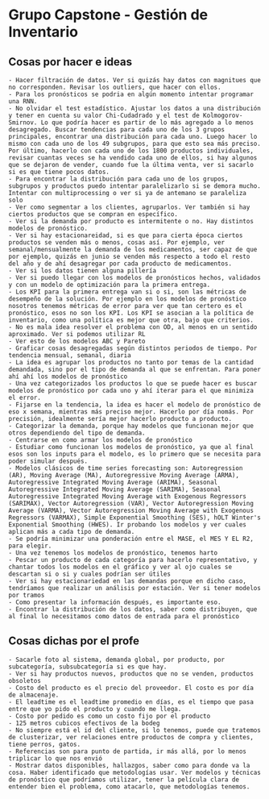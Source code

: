# Grupo Capstone - Gestión de Inventario

## Cosas por hacer e ideas

    - Hacer filtración de datos. Ver si quizás hay datos con magnitues que no corresponden. Revisar los outliers, que hacer con ellos.
    - Para los pronósticos se podria en algún momento intentar programar una RNN.
    - No olvidar el test estadístico. Ajustar los datos a una distribución y tener en cuenta su valor Chi-Cudadrado y el test de Kolmogorov-Smirnov. Lo que podría hacer es partir de lo más agregado a lo menos desagregado. Buscar tendencias para cada uno de los 3 grupos principales, encontrar una distribución para cada uno. Luego hacer lo mismo con cada uno de los 49 subgrupos, para que esto sea más preciso. Por último, hacerlo con cada uno de los 1800 productos individuales, revisar cuantas veces se ha vendido cada uno de ellos, si hay algunos que se dejaron de vender, cuando fue la última venta, ver si sacarlo si es que tiene pocos datos.
    - Para encontrar la distribución para cada uno de los grupos, subgrupos y productos puedo intentar paralelizarlo si se demora mucho. Intentar con multiprocessing o ver si ya de antemano se paraleliza solo
    - Ver como segmentar a los clientes, agruparlos. Ver también si hay ciertos productos que se compran en específico.
    - Ver si la demanda por producto es intermitente o no. Hay distintos modelos de pronóstico.
    - Ver si hay estacionareidad, si es que para cierta época ciertos productos se venden más o menos, cosas así. Por ejemplo, ver semanal/mensualmente la demanda de los medicamentos, ser capaz de que por ejemplo, quizás en junio se venden más respecto a todo el resto del año y de ahí desagregar por cada producto de medicamentos.
    - Ver si los datos tienen alguna pillería
    - Ver si puedo llegar con los modelos de pronósticos hechos, validados y con un modelo de optimización para la primera entrega.
    - Los KPI para la primera entrega van si o si, son las métricas de desempeño de la solución. Por ejemplo en los modelos de pronóstico nosotros tenemos métricas de error para ver que tan certero es el pronóstico, esos no son los KPI. Los KPI se asocian a la política de inventario, como una política es mejor que otra, bajo que criterios.
    - No es mala idea resolver el problema con OD, al menos en un sentido aproximado. Ver si podemos utilizar RL
    - Ver esto de los modelos ABC y Pareto
    - Graficar cosas desagregadas según distintos periodos de tiempo. Por tendencia mensual, semanal, diaria
    - La idea es agrupar los productos no tanto por temas de la cantidad demandada, sino por el tipo de demanda al que se enfrentan. Para poner ahí ahí los modelos de pronóstico
    - Una vez categorizados los productos lo que se puede hacer es buscar modelos de pronóstico por cada uno y ahí iterar para el que minimiza el error.
    - Fijarse en la tendencia, la idea es hacer el modelo de pronóstico de eso x semana, mientras más preciso mejor. Hacerlo por día nomás. Por precisión, idealmente sería mejor hacerlo producto a producto.
    - Categorizar la demanda, porque hay modelos que funcionan mejor que otros dependiendo del tipo de demanda.
    - Centrarse en como armar los modelos de pronóstico
    - Estudiar como funcionan los modelos de pronóstico, ya que al final esos son los inputs para el modelo, es lo primero que se necesita para poder simular después.
    - Modelos clásicos de time series forecasting son: Autoregression (AR), Moving Average (MA), Autoregressive Moving Average (ARMA), Autoregressive Integrated Moving Average (ARIMA), Seasonal Autoregressive Integrated Moving Average (SARIMA), Seasonal Autoregressive Integrated Moving Average with Exogenous Regressors (SARIMAX), Vector Autoregression (VAR), Vector Autoregression Moving Average (VARMA), Vector Autoregression Moving Average with Exogenous Regressors (VARMAX), Simple Exponential Smoothing (SES), hOLT Winter's Exponential Smoothing (HWES). Ir probando los modelos y ver cuales aplican más a cada tipo de demanda.
    - Se podría minimizar una ponderación entre el MASE, el MES Y EL R2, para elegir.
    - Una vez tenemos los modelos de pronóstico, tenemos harto
    - Pescar un producto de cada categoría para hacerlo representativo, y chantar todos los modelos en el gráfico y ver al ojo cuales se descartan si o si y cuales podrían ser útiles
    - Ver si hay estacionariedad en las demandas porque en dicho caso, tendríamos que realizar un análisis por estación. Ver si tener modelos por tramos
    - Como presentar la información después, es importante eso.
    - Encontrar la distribución de los datos, saber como distribuyen, que al final lo necesitamos como datos de entrada para el pronóstico
    
    
    
## Cosas dichas por el profe

    - Sacarle foto al sistema, demanda global, por producto, por subcategoría, subsubcategoría si es que hay.
    - Ver si hay productos nuevos, productos que no se venden, productos obsoletos
    - Costo del producto es el precio del proveedor. El costo es por día de almacenaje.
    - El leadtime es el leadtime promedio en días, es el tiempo que pasa entre que yo pido el producto y cuando me llega.
    - Costo por pedido es como un costo fijo por el producto
    - 125 metros cubicos efectivos de la bodeg
    - No siempre está el id del cliente, si lo tenemos, puede que tratemos de clusterizar, ver relaciones entre productos de compra y clientes, tiene perros, gatos.
    - Referencias son para punto de partida, ir más allá, por lo menos triplicar lo que nos envió
    - Mostrar datos disponibles, hallazgos, saber como para donde va la cosa. Haber identificado que metodologías usar. Ver modelos y técnicas de pronóstico que podríamos utilizar, tener la película clara de entender bien el problema, como atacarlo, que metodologías tenemos.
    